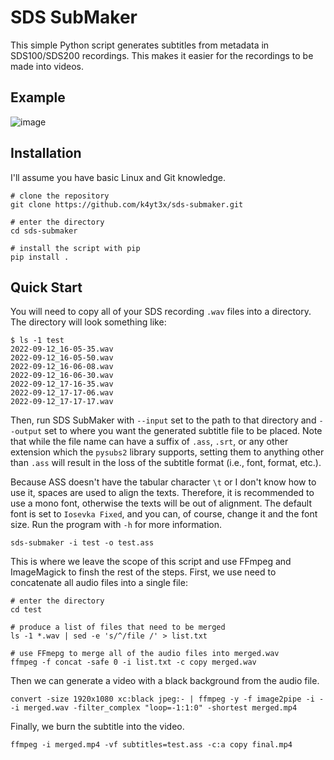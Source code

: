 # SDS SubMaker

This simple Python script generates subtitles from metadata in SDS100/SDS200 recordings. This makes it easier for the recordings to be made into videos.

## Example

![image](https://user-images.githubusercontent.com/21986859/190550460-3382ff88-f49d-4b5f-ade8-10e8664d573c.png)

## Installation

I'll assume you have basic Linux and Git knowledge.

```shell
# clone the repository
git clone https://github.com/k4yt3x/sds-submaker.git

# enter the directory
cd sds-submaker

# install the script with pip
pip install .
```

## Quick Start

You will need to copy all of your SDS recording `.wav` files into a directory. The directory will look something like:

```shell
$ ls -1 test
2022-09-12_16-05-35.wav
2022-09-12_16-05-50.wav
2022-09-12_16-06-08.wav
2022-09-12_16-06-30.wav
2022-09-12_17-16-35.wav
2022-09-12_17-17-06.wav
2022-09-12_17-17-17.wav
```

Then, run SDS SubMaker with `--input` set to the path to that directory and `--output` set to where you want the generated subtitle file to be placed. Note that while the file name can have a suffix of `.ass`, `.srt`, or any other extension which the `pysubs2` library supports, setting them to anything other than `.ass` will result in the loss of the subtitle format (i.e., font, format, etc.).

Because ASS doesn't have the tabular character `\t` or I don't know how to use it, spaces are used to align the texts. Therefore, it is recommended to use a mono font, otherwise the texts will be out of alignment. The default font is set to `Iosevka Fixed`, and you can, of course, change it and the font size. Run the program with `-h` for more information.

```shell
sds-submaker -i test -o test.ass
```

This is where we leave the scope of this script and use FFmpeg and ImageMagick to finsh the rest of the steps. First, we use need to concatenate all audio files into a single file:

```shell
# enter the directory
cd test

# produce a list of files that need to be merged
ls -1 *.wav | sed -e 's/^/file /' > list.txt

# use FFmepg to merge all of the audio files into merged.wav
ffmpeg -f concat -safe 0 -i list.txt -c copy merged.wav
```

Then we can generate a video with a black background from the audio file.

```shell
convert -size 1920x1080 xc:black jpeg:- | ffmpeg -y -f image2pipe -i - -i merged.wav -filter_complex "loop=-1:1:0" -shortest merged.mp4
```

Finally, we burn the subtitle into the video.

```shell
ffmpeg -i merged.mp4 -vf subtitles=test.ass -c:a copy final.mp4
```
